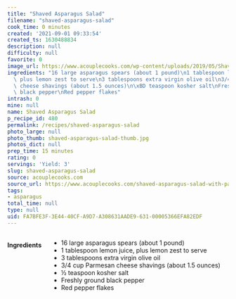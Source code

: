 ```yaml
---
title: "Shaved Asparagus Salad"
filename: "shaved-asparagus-salad"
cook_time: 0 minutes
created: '2021-09-01 09:33:54'
created_ts: 1630488834
description: null
difficulty: null
favorite: 0
image_url: https://www.acouplecooks.com/wp-content/uploads/2019/05/Shaved-Asparagus-Salad-003-735x919.jpg
ingredients: "16 large asparagus spears (about 1 pound)\n1 tablespoon lemon juice,\
  \ plus lemon zest to serve\n3 tablespoons extra virgin olive oil\n3/4 cup Parmesan\
  \ cheese shavings (about 1.5 ounces)\n\xBD teaspoon kosher salt\nFreshly ground\
  \ black pepper\nRed pepper flakes"
intrash: 0
mine: null
name: Shaved Asparagus Salad
p_recipe_id: 480
permalink: /recipes/shaved-asparagus-salad
photo_large: null
photo_thumb: shaved-asparagus-salad-thumb.jpg
photos_dict: null
prep_time: 15 minutes
rating: 0
servings: 'Yield: 3'
slug: shaved-asparagus-salad
source: acouplecooks.com
source_url: https://www.acouplecooks.com/shaved-asparagus-salad-with-parmesan/
tags:
- asparagus
total_time: null
type: null
uid: FA7BFE3F-3E44-40CF-A9D7-A308631AADE9-631-00005366EFA82EDF
---
```

<div class="large-8 medium-7 columns" id="writeup">	</div><!-- #writeup -->
</div><!-- #row-one -->
<div class="row" id="row-two">	<div class="medium-4 small-5 columns" id="ingredients"><h4>Ingredients</h4><div class="box box-ingredients content"><ul>
<li>16 large asparagus spears (about 1 pound)</li>
<li>1 tablespoon lemon juice, plus lemon zest to serve</li>
<li>3 tablespoons extra virgin olive oil</li>
<li>3/4 cup Parmesan cheese shavings (about 1.5 ounces)</li>
<li>½ teaspoon kosher salt</li>
<li>Freshly ground black pepper</li>
<li>Red pepper flakes</li>
</ul>
</div>	</div>	<div class="medium-6 small-7 columns" id="directions">	</div>